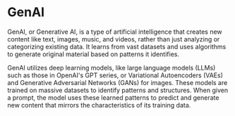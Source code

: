 # GenAI
GenAI, or Generative AI, is a type of artificial intelligence that creates new content like text, images, music, and videos, rather than just analyzing or categorizing existing data. 
It learns from vast datasets and uses algorithms to generate original material based on patterns it identifies. 

GenAI utilizes deep learning models, like large language models (LLMs) such as those in OpenAI's GPT series, or Variational Autoencoders (VAEs) and Generative Adversarial Networks (GANs) for images.
These models are trained on massive datasets to identify patterns and structures.
When given a prompt, the model uses these learned patterns to predict and generate new content that mirrors the characteristics of its training data.



